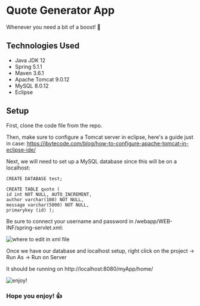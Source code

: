 # Quote Generator App

Whenever you need a bit of a boost! :rocket:

## Technologies Used
- Java JDK 12
- Spring 5.1.1
- Maven 3.6.1
- Apache Tomcat 9.0.12
- MySQL 8.0.12
- Eclipse

## Setup
First, clone the code file from the repo.

Then, make sure to configure a Tomcat server in eclipse, here's a guide just in case: 
https://ibytecode.com/blog/how-to-configure-apache-tomcat-in-eclipse-ide/

Next, we will need to set up a MySQL database since this will be on a localhost:
```
CREATE DATABASE test;
```
```
CREATE TABLE quote (
id int NOT NULL, AUTO_INCREMENT,
author varchar(100) NOT NULL,
message varchar(5000) NOT NULL,
primarykey (id) );
```

Be sure to connect your username and password in /webapp/WEB-INF/spring-servlet.xml:

![where to edit in xml file](https://gyazo.com/a639e664b809fa92b282d4894f797935.png)

Once we have our database and localhost setup, right click on the project -> Run As -> Run on Server

It should be running on http://localhost:8080/myApp/home/

![enjoy!](https://gyazo.com/09285a153696491751c473d14be4db74.png)

### Hope you enjoy! :+1:


